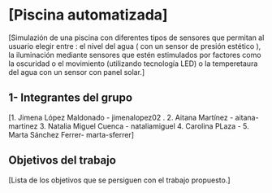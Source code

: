 # [Piscina automatizada]

[Simulazión de una piscina con diferentes tipos de sensores que permitan al usuario elegir entre : el nivel del agua ( con un sensor de presión estético ), la iluminación mediante sensores que estén estimulados por factores como la oscuridad o el movimiento (utilizando tecnología LED) o la temperetaura del agua con un sensor con panel solar.]

## 1- Integrantes del grupo

[1. Jimena López Maldonado - jimenalopez02 .
 2. Aitana Martínez -  aitana-martinez
 3. Natalia Miguel Cuenca -  nataliamiguel
 4. Carolina PLaza -
 5. Marta Sánchez Ferrer-  marta-sferrer]

## Objetivos del trabajo

[Lista de los objetivos que se persiguen con el trabajo propuesto.]
